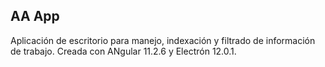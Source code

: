 ## AA App

Aplicación de escritorio para manejo, indexación y filtrado de información de trabajo. Creada con ANgular 11.2.6 y Electrón 12.0.1.
